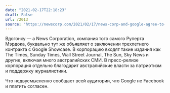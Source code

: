 ```yaml
---
date: "2021-02-17T22:18:23"
draft: False
url: /2013
source: "https://newscorp.com/2021/02/17/news-corp-and-google-agree-to-global-partnership-on-news/"
---
```


Вдогонку — а News Corporation, компания того самого Руперта Мэрдока, буквально тут же объявляет о заключении трехлетнего контракта с Google Showcase. В корпорацию входят такие издания как The Times, Sunday Times, Wall Street Journal, The Sun, Sky News и другие, включая много австралийских СМИ. В пресс-релизе корпорация отдельно благодарит австралийские власти за патриотизм и поддержку журналистики.

Что недвусмысленно сообщает всей аудитории, что Google не Facebook и платить согласен.
